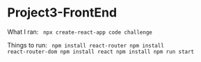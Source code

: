 # Project3-FrontEnd

What I ran:
<code>
npx create-react-app code challenge
</code>

Things to run:
<code>
npm install react-router
npm install react-router-dom
npm install react
npm install 
npm run start

</code>